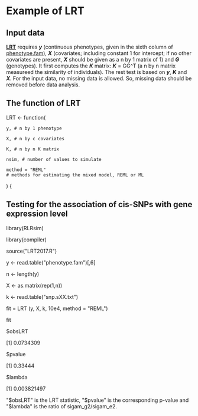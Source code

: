 # Example of LRT

## Input data
**[LRT](https://github.com/biostatpzeng/LRT/blob/master/LRT.R)** requires ***y*** (continuous phenotypes, given in the sixth column of [phenotype.fam](https://github.com/biostatpzeng/LRT/blob/master/phenotype.fam)), ***X*** (covariates; including constant 1 for intercept; if no other covariates are present, ***X*** should be given as a n by 1 matrix of 1) and ***G*** (genotypes). It first computes the ***K*** matrix: ***K*** = GG^T (a n by n matrix measureed the similarity of individuals). The rest test is based on ***y***, ***K*** and ***X***. For the input data, no missing data is allowed. So, missing data should be removed before data analysis.

## The function of LRT

LRT  <- function(

	y, # n by 1 phenotype
	
	X, # n by c covariates
	
	K, # n by n K matrix
	
	nsim, # number of values to simulate
	
	method = "REML"
	# methods for estimating the mixed model, REML or ML
	
  )  {

## Testing for the association of cis-SNPs with gene expression level 

library(RLRsim)

library(compiler)

source("LRT2017.R")

y <- read.table("phenotype.fam")[,6] 

n  <-  length(y)

X  <-  as.matrix(rep(1,n))

k  <- read.table("snp.sXX.txt")

fit = LRT (y, X, k, 10e4, method = "REML") 

fit

$obsLRT

[1] 0.0734309

$pvalue

[1] 0.33444

$lambda

[1] 0.003821497

"$obsLRT" is the LRT statistic, "$pvalue" is the corresponding p-value and "$lambda" is the ratio of sigam_g2/sigam_e2. 




